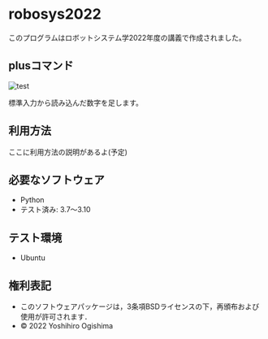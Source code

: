 # robosys2022
このプログラムはロボットシステム学2022年度の講義で作成されました。

## plusコマンド
![test](https://github.com/ogi-y/robosys2022/actions/workflows/test.yml/badge.svg)

標準入力から読み込んだ数字を足します。

## 利用方法
ここに利用方法の説明があるよ(予定)

## 必要なソフトウェア
* Python
 * テスト済み: 3.7～3.10

## テスト環境
* Ubuntu

## 権利表記
* このソフトウェアパッケージは，3条項BSDライセンスの下，再頒布および使用が許可されます．
* © 2022 Yoshihiro Ogishima
